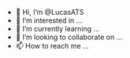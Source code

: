 - 👋 Hi, I’m @LucasATS
- 👀 I’m interested in ...
- 🌱 I’m currently learning ...
- 💞️ I’m looking to collaborate on ...
- 📫 How to reach me ...

<!---
LucasATS/LucasATS is a ✨ special ✨ repository because its `README.md` (this file) appears on your GitHub profile.
You can click the Preview link to take a look at your changes.
--->
